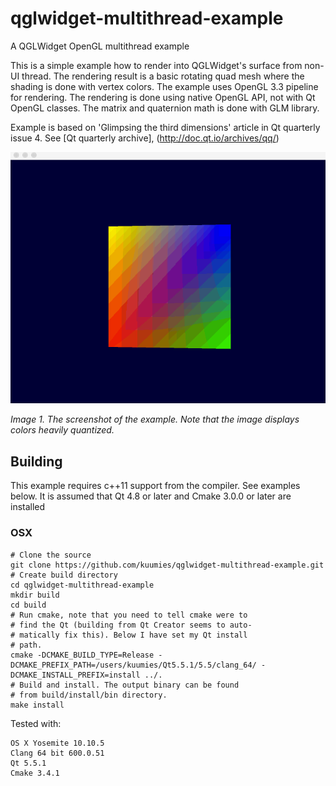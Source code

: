# qglwidget-multithread-example
A QGLWidget OpenGL multithread example

This is a simple example how to render into QGLWidget's surface from non-UI thread. The rendering result is a basic rotating quad mesh where the shading is done with vertex colors. The example uses OpenGL 3.3 pipeline for rendering. The rendering is done using native OpenGL API, not with Qt OpenGL classes. The matrix and quaternion math is done with GLM library.

Example is based on 'Glimpsing the third dimensions' article in Qt quarterly issue 4. See [Qt quarterly archive], (http://doc.qt.io/archives/qq/)

![Example](screenshot.gif?raw=true "Example")

*Image 1. The screenshot of the example. Note that the image displays colors heavily quantized.*

## Building

This example requires c++11 support from the compiler. See examples below. It is assumed that Qt 4.8 or later and Cmake 3.0.0 or later are installed

### OSX

```
# Clone the source
git clone https://github.com/kuumies/qglwidget-multithread-example.git
# Create build directory
cd qglwidget-multithread-example
mkdir build
cd build
# Run cmake, note that you need to tell cmake were to 
# find the Qt (building from Qt Creator seems to auto-
# matically fix this). Below I have set my Qt install 
# path.
cmake -DCMAKE_BUILD_TYPE=Release -DCMAKE_PREFIX_PATH=/users/kuumies/Qt5.5.1/5.5/clang_64/ -DCMAKE_INSTALL_PREFIX=install ../.
# Build and install. The output binary can be found 
# from build/install/bin directory.
make install
```
Tested with:

```
OS X Yosemite 10.10.5
Clang 64 bit 600.0.51
Qt 5.5.1
Cmake 3.4.1
```

